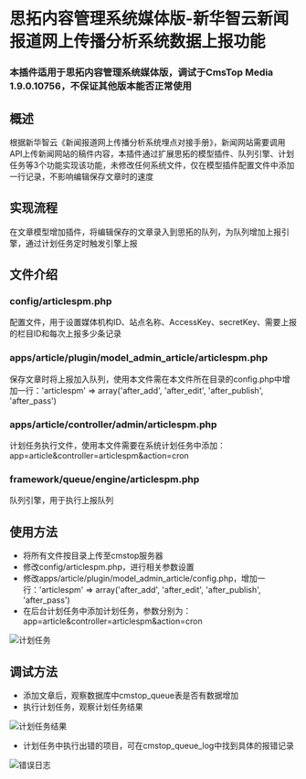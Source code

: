 # 思拓内容管理系统媒体版-新华智云新闻报道网上传播分析系统数据上报功能

### 本插件适用于思拓内容管理系统媒体版，调试于CmsTop Media 1.9.0.10756，不保证其他版本能否正常使用

## 概述
根据新华智云《新闻报道网上传播分析系统埋点对接手册》，新闻网站需要调用API上传新闻网站的稿件内容，本插件通过扩展思拓的模型插件、队列引擎、计划任务等3个功能实现该功能，未修改任何系统文件，仅在模型插件配置文件中添加一行记录，不影响编辑保存文章时的速度

## 实现流程
在文章模型增加插件，将编辑保存的文章录入到思拓的队列，为队列增加上报引擎，通过计划任务定时触发引擎上报

## 文件介绍
### config/articlespm.php
配置文件，用于设置媒体机构ID、站点名称、AccessKey、secretKey、需要上报的栏目ID和每次上报多少条记录

### apps/article/plugin/model_admin_article/articlespm.php
保存文章时将上报加入队列，使用本文件需在本文件所在目录的config.php中增加一行：'articlespm' => array('after_add', 'after_edit', 'after_publish', 'after_pass')

### apps/article/controller/admin/articlespm.php
计划任务执行文件，使用本文件需要在系统计划任务中添加：app=article&controller=articlespm&action=cron

### framework/queue/engine/articlespm.php
队列引擎，用于执行上报队列

## 使用方法
* 将所有文件按目录上传至cmstop服务器
* 修改config/articlespm.php，进行相关参数设置
* 修改apps/article/plugin/model_admin_article/config.php，增加一行：'articlespm' => array('after_add', 'after_edit', 'after_publish', 'after_pass')
* 在后台计划任务中添加计划任务，参数分别为：app=article&controller=articlespm&action=cron

![计划任务](https://github.com/emoontb/uploaded-files/blob/master/cmstop-articlespm/20190225171754_001.png)

## 调试方法
* 添加文章后，观察数据库中cmstop_queue表是否有数据增加
* 执行计划任务，观察计划任务结果

![计划任务结果](https://github.com/emoontb/uploaded-files/blob/master/cmstop-articlespm/20190225172813_002.png)
* 计划任务中执行出错的项目，可在cmstop_queue_log中找到具体的报错记录

![错误日志](https://github.com/emoontb/uploaded-files/blob/master/cmstop-articlespm/20190226143653_003.png)
